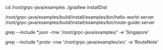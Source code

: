 cd /root/grpc-java/examples
./gradlew installDist


/root/grpc-java/examples/build/install/examples/bin/hello-world-server
/root/grpc-java/examples/build/install/examples/bin/route-guide-server


grep --include \*.json -rnw '/root/grpc-java/examples/' -e 'Singapore'


grep --include \*.proto -rnw '/root/grpc-java/examples/src'   -e 'RouteNote' 

